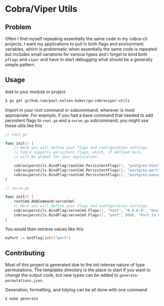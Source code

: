 # Cobra/Viper Utils

## Problem
Often I find myself repeating essentially the same code in my cobra-cli projects.
I want my applications to pull in both flags and environment variables, which is
problematic when essentially the same code is repeated but includes small variations
for various types and I forget to bind both `pflags` and `viper` and have to start
debugging what should be a generally simple pattern.

## Usage

Add to your module or project
```bash
$ go get github.com/paul-nelson-baker/go-cobraviper-utils
```

Import in your root command or subcommand, wherever is most appropriate.
For example, if you had a base command that needed to add persistent flags to `root.go`
and a `serve.go` subcommand, you might use these utils like this
```go
// root.go

func init() {
	// Here you will define your flags and configuration settings.
	// Cobra supports persistent flags, which, if defined here,
	// will be global for your application.

	cobraviperutils.BindFlag(rootCmd.PersistentFlags(), "postgres-host", "127.0.0.1", "Host or IP of database")
	cobraviperutils.BindFlag(rootCmd.PersistentFlags(), "postgres-port", 5432, "Port of database")
	cobraviperutils.BindFlag(rootCmd.PersistentFlags(), "postgres-password", "", "Password of database")
}
```

```go
// serve.go

func init() {
	rootCmd.AddCommand(serveCmd)
	// Here you will define your flags and configuration settings.
	cobraviperutils.BindFlag(serveCmd.Flags(), "host", "0.0.0.0", "Host to bind server")
	cobraviperutils.BindFlag(serveCmd.Flags(), "port", 8080, "Port to bind server")
}
```

You would then retrieve values like this
```go
myPort := GetFlag[int]("port")
```

## Contributing

Most of this project is generated due to the toil intense nature of type permutations.
The templates directory is the place to start if you want to change the output code, but
new types can be added to `generate-permutations.json`.

Generation, formatting, and tidying can be all done with one command

```bash
$ make generate
```